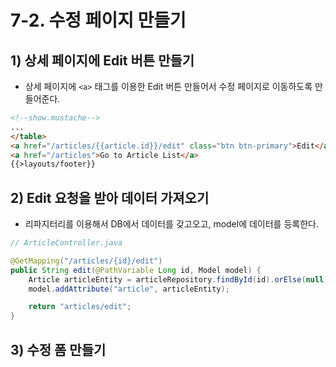 # 7-2. 수정 페이지 만들기
## 1) 상세 페이지에 Edit 버튼 만들기
- 상세 페이지에 `<a>` 태그를 이용한 Edit 버튼 만들어서 수정 페이지로 이동하도록 만들어준다.

```html
<!--show.mustache-->
...
</table>
<a href="/articles/{{article.id}}/edit" class="btn btn-primary">Edit</a>
<a href="/articles">Go to Article List</a>
{{>layouts/footer}}
```

## 2) Edit 요청을 받아 데이터 가져오기
- 리파지터리를 이용해서 DB에서 데이터를 갖고오고, model에 데이터를 등록한다.
```java
// ArticleController.java

@GetMapping("/articles/{id}/edit")
public String edit(@PathVariable Long id, Model model) {
	Article articleEntity = articleRepository.findById(id).orElse(null);
	model.addAttribute("article", articleEntity);

    return "articles/edit";
}
```

## 3) 수정 폼 만들기

